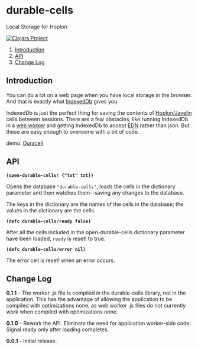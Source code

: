 # durable-cells
Local Storage for Hoplon

[![Clojars Project](https://img.shields.io/clojars/v/aatree/durable-cells.svg)](https://clojars.org/aatree/durable-cells)

1. [Introduction](#introduction)
1. [API](#api)
1. [Change Log](#change-log)

## Introduction

You can do a lot on a web page when you have local storage in the browser.
And that is exactly what
[IndexedDb](https://developer.mozilla.org/en-US/docs/Web/API/IndexedDB_API)
gives you.

IndexedDb is just the perfect thing for saving the contents of 
[Hoplon/Javelin](https://github.com/hoplon/javelin)
cells between sessions.
There are a few obstacles, like running IndexedDb in a 
[web worker](http://www.w3schools.com/html/html5_webworkers.asp)
and getting IndexedDb to accept 
[EDN](https://github.com/edn-format/edn)
rather than json. But these are
easy enough to overcome with a bit of code.

demo: [Duracell](https://github.com/aatree/aademos/tree/master/duracell)

## API

**```(open-durable-cells! {"txt" txt})```**

Opens the database ```"durable-cells"```, loads the cells in the dictionary parameter
and then watches them--saving any changes to the database.

The keys in the dictionary are the names of the cells in the database;
the values in the dictionary are the cells.

**```(defc durable-cells/ready false)```**

After all the cells included in the open-durable-cells dictionary parameter
have been loaded, ```ready``` is reset! to true.

**```(defc durable-cells/error nil)```**

The error cell is reset! when an error occurs.

## Change Log

**0.1.1** - The worker .js file is compiled in the durable-cells library,
not in the application. This has the advantage of allowing the application to
be compiled with optimizations none, as web worker .js files do not currently
work when compiled with optimizations none.

**0.1.0** - Rework the API. Eliminate the need for application worker-side code.
Signal ready only after loading completes.

**0.0.1** - Initial release.

